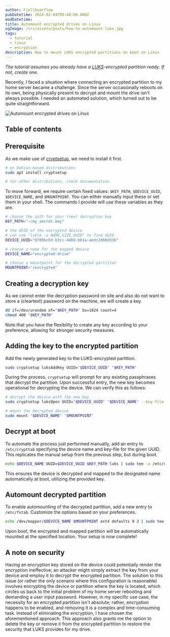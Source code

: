 ```yaml
---
author: FjellOverflow
pubDatetime: 2024-02-04T09:48:00.000Z
modDatetime:
title: Automount encrypted drives on Linux
ogImage: /src/assets/posts/how-to-automount-luks.jpg
tags:
  - tutorial
  - linux
  - encryption
description: How to mount LUKS encrypted partitions on boot on Linux
---
```


_The tutorial assumes you already have a [LUKS](https://en.wikipedia.org/wiki/Linux_Unified_Key_Setup)-encrypted partition ready. If not, create one._

Recently, I faced a situation where connecting an encrypted partition to my home server became a challenge. Since the server occasionally reboots on its own, being physically present to decrypt and mount the drive isn't always possible. I needed an automated solution, which turned out to be quite straightforward.

![Automount encrypted drives on Linux](@assets/posts/how-to-automount-luks.jpg)

## Table of contents

## Prerequisite

As we make use of [cryptsetup](https://gitlab.com/cryptsetup/cryptsetup), we need to install it first.

```bash
# on Debian-based distributions
sudo apt install cryptsetup

# for other distributions, check documentation
```

To move forward, we require certain fixed values: `$KEY_PATH`, `$DEVICE_UUID`, `$DEVICE_NAME`, and `$MOUNTPOINT`. You can either manually input these or set them in your shell. The commands I provide will use these variables as they are.

```bash
# choose the path for your (new) decryption key
KEY_PATH="~/my_secret.key"

# the UUID of the encrypted device
# can use "lsblk -o NAME,SIZE,UUID" to find UUID
DEVICE_UUID="8709bcb3-b3cc-4469-bb1a-aedc2d66d33b"

# choose a name for the mapped device
DEVICE_NAME="encrypted-drive"

# choose a mountpoint for the decrypted partition
MOUNTPOINT="/encrypted"
```

## Creating a decryption key

As we cannot enter the decryption password on site and also do not want to store a (cleartext) password on the machine, we will create a key.

```bash
dd if=/dev/urandom of="$KEY_PATH" bs=1024 count=4
chmod 400 "$KEY_PATH"
```

Note that you have the flexibility to create any key according to your preference, allowing for stronger security measures.

## Adding the key to the encrypted partition

Add the newly generated key to the LUKS-encrypted partition.

```bash
sudo cryptsetup luksAddKey UUID="$DEVICE_UUID" "$KEY_PATH"
```

During the process, `cryptsetup` will prompt for any existing passphrases that decrypt the partition. Upon successful entry, the new key becomes operational for decrypting the device. We can verify this as follows:

```bash
# decrypt the device with the new key
sudo cryptsetup luksOpen UUID="$DEVICE_UUID" "$DEVICE_NAME" --key-file "$KEY_PATH"

# mount the decrypted device
sudo mount "$DEVICE_NAME" "$MOUNTPOINT"
```

## Decrypt at boot

To automate the process just performed manually, add an entry to `/etc/crypttab` specifying the device name and key-file for the given UUID. This replicates the manual setup from the previous step, but during boot.

```bash
echo $DEVICE_NAME UUID=$DEVICE_UUID $KEY_PATH luks | sudo tee -a /etc/crypttab
```

This ensures the device is decrypted and mapped to the designated name automatically at boot, utilizing the provided key.

## Automount decrypted partition

To enable automounting of the decrypted partition, add a new entry to `/etc/fstab`. Customize the options based on your preferences.

```bash
echo /dev/mapper/$DEVICE_NAME $MOUNTPOINT ext4 defaults 0 2 | sudo tee -a /etc/fstab
```

Upon boot, the encrypted and mapped partition will be automatically mounted at the specified location. Your setup is now complete!

## A note on security

Having an encryption key stored on the device could potentially render the encryption ineffective; an attacker might simply extract the key from your device and employ it to decrypt the encrypted partition. The solution to this issue (or rather the only scenario where this configuration is reasonable) involves encrypting the device or partition where the key is located, which circles us back to the initial problem of my home server rebooting and demanding a user input password. However, in my specific use case, the necessity for an encrypted partition isn't absolute; rather, encryption happens to be enabled, and removing it is a complex and time-consuming task. Instead of eliminating the encryption, I have chosen the aforementioned approach. This approach also grants me the option to delete the key or remove it from the encrypted partition to restore the security that LUKS provides for my drive.
